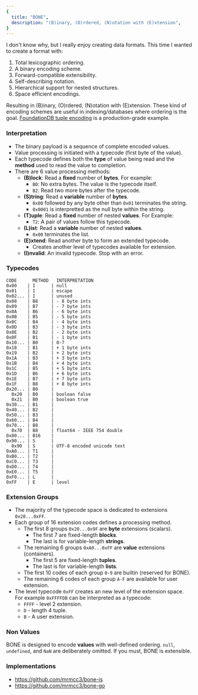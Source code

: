 ```yaml
---
{
  title: "BONE",
  description: "(B)inary, (O)rdered, (N)otation with (E)xtension",
}
---
```


I don't know why, but I really enjoy creating data formats. This time I wanted
to create a format with:

1. Total lexicographic ordering.
2. A binary encoding scheme.
3. Forward-compatible extensibility.
4. Self-describing notation.
5. Hierarchical support for nested structures.
6. Space efficient encodings.

Resulting in (B)inary, (O)rdered, (N)otation with (E)xtension. These kind of
encoding schemes are useful in indexing/databases where ordering is the goal.
[FoundationDB tuple encoding](https://github.com/apple/foundationdb/blob/main/design/tuple.md)
is a production-grade example.

### Interpretation

- The binary payload is a sequence of complete encoded values.
- Value processing is initiated with a typecode (first byte of the value).
- Each typecode defines both the **type** of value being read and the **method**
  used to read the value to completion.
- There are 6 value processing methods:
  - **(B)lock**: Read a **fixed** number of **bytes**. For example:
    - `B0`: No extra bytes. The value is the typecode itself.
    - `B2`: Read two more bytes after the typecode.
  - **(S)tring**: Read a **variable** number of **bytes**.
    - `0x00` followed by any byte other than `0x01` terminates the string.
    - `0x0001` is interpretted as the null byte within the string.
  - **(T)uple**: Read a **fixed** number of nested **values**. For Example:
    - `T2`: A pair of values follow this typecode.
  - **(L)ist**: Read a **variable** number of nested **values**.
    - `0x00` terminates the list.
  - **(E)xtend**: Read another byte to form an extended typecode.
    - Creates another level of typecodes available for extension.
  - **(I)nvalid**: An invalid typecode. Stop with an error.

### Typecodes

```
CODE      METHOD   INTERPRETATION
0x00    | I      | null
0x01    | I      | escape
0x02... | I      | unused
0x08    | B8     | - 8 byte ints
0x09    | B7     | - 7 byte ints
0x0A    | B6     | - 6 byte ints
0x0B    | B5     | - 5 byte ints
0x0C    | B4     | - 4 byte ints
0x0D    | B3     | - 3 byte ints
0x0E    | B2     | - 2 byte ints
0x0F    | B1     | - 1 byte ints
0x10... | B0     | 0-7
0x18    | B1     | + 1 byte ints
0x19    | B2     | + 2 byte ints
0x1A    | B3     | + 3 byte ints
0x1B    | B4     | + 4 byte ints
0x1C    | B5     | + 5 byte ints
0x1D    | B6     | + 6 byte ints
0x1E    | B7     | + 7 byte ints
0x1F    | B8     | + 8 byte ints
0x20... | B0     |
  0x20  | B0     | boolean false
  0x21  | B0     | boolean true
0x30... | B1     |
0x40... | B2     |
0x50... | B3     |
0x60... | B4     |
0x70... | B8     |
  0x70  | B8     | float64 - IEEE 754 double
0x80... | B16    |
0x90... | S      |
  0x90  | S      | UTF-8 encoded unicode text
0xA0... | T1     |
0xB0... | T2     |
0xC0... | T3     |
0xD0... | T4     |
0xE0... | T5     |
0xF0... | L      |
0xFF    | E      | level
```

### Extension Groups

- The majority of the typecode space is dedicated to extensions `0x20...0xFF`.
- Each group of 16 extension codes defines a processing method.
  - The first 8 groups `0x20...0x9F` are **byte** extensions (scalars).
    - The first 7 are fixed-length **blocks**.
    - The last is for variable-length **strings**.
  - The remaining 6 groups `0xA0...0xFF` are **value** extensions (containers).
    - The first 5 are fixed-length **tuples**.
    - The last is for variable-length **lists**.
  - The first 10 codes of each group `0-9` are builtin (reserved for BONE).
  - The remaining 6 codes of each group `A-F` are available for user extension.
- The level typecode `0xFF` creates an new level of the extension space. For
  example `0xFFFFDB` can be interpreted as a typecode:
  - `FFFF` - level 2 extension.
  - `D` - length 4 tuple.
  - `B` - A user extension.

### Non Values

BONE is designed to encode **values** with well-defined ordering. `null`,
`undefined`, and `NaN` are deliberately omitted. If you must, BONE is
extensible.

### Implementations

- https://github.com/mrmcc3/bone-js
- https://github.com/mrmcc3/bone-go
